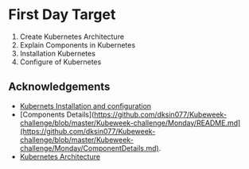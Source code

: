 # First Day Target
1. Create Kubernetes Architecture
2. Explain Components in Kubernetes
3. Installation Kubernetes
4. Configure of Kubernetes

## Acknowledgements
 - [Kubernets Installation and configuration](https://github.com/dksin077/Kubeweek-challenge/blob/master/Kubeweek-challenge/Monday/KubernetesInstallation.md)
 - [Components Details](https://github.com/dksin077/Kubeweek-challenge/blob/master/Kubeweek-challenge/Monday/README.md](https://github.com/dksin077/Kubeweek-challenge/blob/master/Kubeweek-challenge/Monday/ComponentDetails.md).
 - [Kubernetes Architecture](https://github.com/dksin077/Kubeweek-challenge/blob/master/Kubeweek-challenge/Monday/Kubernetes-Architecture.png)
